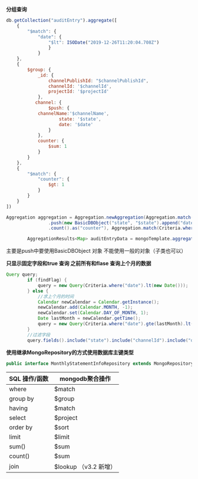 **分组查询**

```javascript
db.getCollection("auditEntry").aggregate([
    {
        "$match": {
            "date": {
                "$lt": ISODate("2019-12-26T11:20:04.708Z")
                }
            }
    },
    {
        $group: {
            _id: {
                channelPublishId: "$channelPublishId",
                channelId: '$channelId',
                projectId: '$projectId'
            },
           channel: {
                $push: {
    		channelName:'$channelName',
                    state: '$state',
                    date: '$date'
                }
            },
			counter: {
                $sum: 1
            }
        }
    },
    {
        "$match": {
            "counter": {
                $gt: 1
            }
        }
    }
])
```

```java
Aggregation aggregation = Aggregation.newAggregation(Aggregation.match(Criteria.where("date").lt(new Date())),Aggregation.group("channelPublishId", "channelId", "projectId")
                .push(new BasicDBObject("state", "$state").append("date", "$date")).as("channel")
                .count().as("counter"), Aggregation.match(Criteria.where("counter").gt(1)));

        AggregationResults<Map> auditEntryData = mongoTemplate.aggregate(aggregation, "auditEntry", Map.class);
```

主要是push中要使用BasicDBObject 对象 不能使用一般的对象（子类也可以）

**只显示固定字段和true 查询 之前所有和flase 查询上个月的数据**

```java
Query query;
        if (findFlag) {
            query = new Query(Criteria.where("date").lt(new Date()));
        } else {
            //求上个月的时间
            Calendar newCalendar = Calendar.getInstance();
            newCalendar.add(Calendar.MONTH, -1);
            newCalendar.set(Calendar.DAY_OF_MONTH, 1);
            Date lastMonth = newCalendar.getTime();
            query = new Query(Criteria.where("date").gte(lastMonth).lt(new Date()));
        }
        //过滤字段
        query.fields().include("state").include("channelId").include("date").include("projectId");
```

**使用继承MongoRepository的方式使用数据库主键类型**

```java
public interface MonthlyStatementInfoRepository extends MongoRepository<MonthlyStatementInfo, String（主键类型）> {}联和主键可以直接修改，在po中@Id标注一下就行
```

| SQL 操作/函数 | mongodb聚合操作       |
| ------------- | --------------------- |
| where         | $match                |
| group by      | $group                |
| having        | $match                |
| select        | $project              |
| order by      | $sort                 |
| limit         | $limit                |
| sum()         | $sum                  |
| count()       | $sum                  |
| join          | $lookup （v3.2 新增） |